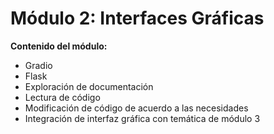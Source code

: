# Módulo 2: Interfaces Gráficas

**Contenido del módulo:**

* Gradio
* Flask
* Exploración de documentación
* Lectura de código
* Modificación de código de acuerdo a las necesidades
* Integración de interfaz gráfica con temática de módulo 3
